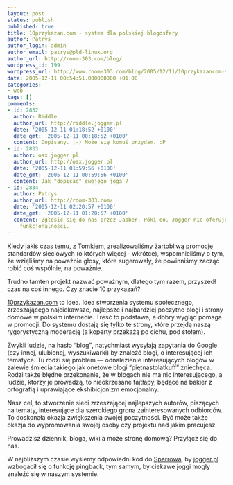 ```yaml
---
layout: post
status: publish
published: true
title: 10przykazan.com - system dla polskiej blogosfery
author: Patrys
author_login: admin
author_email: patrys@pld-linux.org
author_url: http://room-303.com/blog/
wordpress_id: 199
wordpress_url: http://www.room-303.com/blog/2005/12/11/10przykazancom-system-dla-polskiej-blogosfery/
date: 2005-12-11 00:54:51.000000000 +01:00
categories:
- web
tags: []
comments:
- id: 2832
  author: Riddle
  author_url: http://riddle.jogger.pl
  date: '2005-12-11 01:18:52 +0100'
  date_gmt: '2005-12-11 00:18:52 +0100'
  content: Dopisany. ;-) Może się komuś przydam. :P
- id: 2833
  author: osx.jogger.pl
  author_url: http://osx.jogger.pl
  date: '2005-12-11 01:59:56 +0100'
  date_gmt: '2005-12-11 00:59:56 +0100'
  content: Jak "dopisać" swojego joga ?
- id: 2834
  author: Patrys
  author_url: http://room-303.com/
  date: '2005-12-11 02:20:57 +0100'
  date_gmt: '2005-12-11 01:20:57 +0100'
  content: Zgłosić się do nas przez Jabber. Póki co, Jogger nie oferuje niezbędnej
    funkcjonalności.
---
```

<p>Kiedy jakiś czas temu, z <a href="http://nbw.jogger.pl">Tomkiem</a>, zrealizowaliśmy żartobliwą promocję standardów sieciowych (o których więcej - wkrótce), wspomnieliśmy o tym, że wzięliśmy na poważnie głosy, które sugerowały, że powinniśmy zacząć robić coś wspólnie, na poważnie.</p>

<p>Trudno tamten projekt nazwać poważnym, dlatego tym razem, przyszedł czas na coś innego. Czy znacie 10 przykazań?</p>

<p><a href="http://10przykazan.com">10przykazan.com</a> to idea. Idea stworzenia systemu społecznego, zrzeszającego najciekawsze, najlepsze i najbardziej poczytne blogi i strony domowe w polskim internecie. Treść to podstawa, a dobry wygląd pomaga w promocji. Do systemu dostają się tylko te strony, które przejdą naszą rygorystyczną moderację (a koperty przekażą po cichu, pod stołem).</p>

<p>Zwykli ludzie, na hasło <q>blog</q>, natychmiast wysyłają zapytania do Google (czy innej, ulubionej, wyszukiwarki) by znaleźć blogi, o interesującej ich tematyce. Tu rodzi się problem &mdash; odnalezienie interesujących blogów w zalewie śmiecia takiego jak onetowe blogi <q>piętnastolatkuff</q> zniechęca. Rodzi także błędne przekonanie, że w blogach nie ma nic interesującego, a ludzie, którzy je prowadzą, to nieokrzesane fajtłapy, będące na bakier z ortografią i uprawiające ekshibicjonizm emocjonalny.</p>

<p>Nasz cel, to stworzenie sieci zrzeszającej najlepszych autorów, piszących na tematy, interesujące dla szerokiego grona zainteresowanych odbiorców. To doskonała okazja zwiększenia swojej poczytności. Być może także okazja do wypromowania swojej osoby czy projektu nad jakim pracujesz.</p>

<p>Prowadzisz dziennik, bloga, wiki a może stronę domową? Przyłącz się do nas.</p>

<p>W najbliższym czasie wyślemy odpowiedni kod do <a href="http://sparrow.jogger.pl">Sparrowa</a>, by <a href="http://jogger.pl">jogger.pl</a> wzbogacił się o funkcję pingback, tym samym, by ciekawe joggi mogły znaleźć się w naszym systemie.</p>
